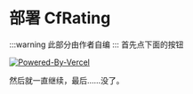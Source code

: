 # 部署 CfRating
:::warning
此部分由作者自编
:::
首先点下面的按钮

[![Powered-By-Vercel](/Powered-By-Vercel.png)](https://vercel.com/new/renbaoshuos-projects/clone?repository-url=https%3A%2F%2Fgithub.com%2Frenbaoshuo%2Fcodeforces-rating)

然后就一直继续，最后……没了。